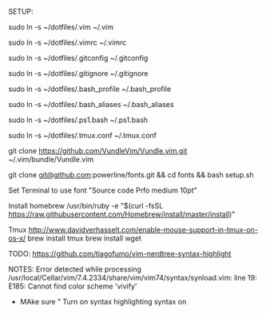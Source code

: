 SETUP:

sudo ln -s ~/dotfiles/.vim ~/.vim

sudo ln -s ~/dotfiles/.vimrc ~/.vimrc

sudo ln -s ~/dotfiles/.gitconfig ~/.gitconfig

sudo ln -s ~/dotfiles/.gitignore ~/.gitignore

sudo ln -s ~/dotfiles/.bash_profile ~/.bash_profile

sudo ln -s ~/dotfiles/.bash_aliases ~/.bash_aliases

sudo ln -s ~/dotfiles/.ps1.bash ~/.ps1.bash

sudo ln -s ~/dotfiles/.tmux.conf ~/.tmux.conf

git clone https://github.com/VundleVim/Vundle.vim.git ~/.vim/bundle/Vundle.vim

git clone git@github.com:powerline/fonts.git && cd fonts && bash setup.sh

Set Terminal to use font "Source code Prfo medium 10pt"

Install homebrew
/usr/bin/ruby -e "$(curl -fsSL https://raw.githubusercontent.com/Homebrew/install/master/install)"

Tmux
http://www.davidverhasselt.com/enable-mouse-support-in-tmux-on-os-x/
brew install tmux
brew install wget



TODO:
https://github.com/tiagofumo/vim-nerdtree-syntax-highlight




NOTES:
Error detected while processing /usr/local/Cellar/vim/7.4.2334/share/vim/vim74/syntax/synload.vim:
line   19:
E185: Cannot find color scheme 'vivify'


* MAke sure
" Turn on syntax highlighting
syntax on
